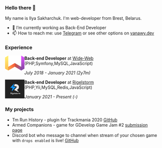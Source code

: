 ### Hello there 👋

<!--
**Vanawy/vanawy** is a ✨ _special_ ✨ repository because its `README.md` (this file) appears on your GitHub profile. -->

My name is Ilya Sakharchuk. I'm web-developer from Brest, Belarus.

- 💼 I’m currently working as Back-End Developer 
- 📫 How to reach me: use [Telegram](https://t.me/vanawy) or see other options on [vanawy.dev](https://www.vanawy.dev)

### Experience
<img src="wide-web-logo.png" width="64" align="left"> **Back-end Developer** at [Wide-Web](https://wide-web.by) (PHP,Symfony,MySQL,JavaScript)

*July 2018 - January 2021 (2y7m)*
<br clear="left">

<img src="rigelstorm-logo.png" width="64" align="left"> **Back-end Developer** at [Rigelstorm](https://park.by/residents/rigelshtorm/) (PHP,Yii,MySQL,Redis,JavaScript)

*January 2021 - Present (-)*
<br clear="left">

### My projects 
- Tm Run History - plugin for Trackmania 2020 [GitHub](https://github.com/Vanawy/tm-run-history)
- Armed Companions - game for GDevelop Game Jam #2 [submission page](https://itch.io/jam/gdevelop-game-jam-2/rate/1649894)
- Discord bot who message to channel when stream of your chosen game with `drops enabled` is live! [GitHub](https://github.com/Vanawy/drop-monitor-discord-bot)
